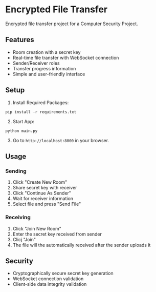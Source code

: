 # Encrypted File Transfer

Encrypted file transfer project for a Computer Security Project.

## Features

- Room creation with a secret key
- Real-time file transfer with WebSocket connection
- Sender/Receiver roles
- Transfer progress information
- Simple and user-friendly interface

## Setup

1. Install Required Packages:
```
pip install -r requirements.txt
```

2. Start App:
```
python main.py
```

3. Go to `http://localhost:8000` in your browser.

## Usage

### Sending
1. Click "Create New Room"
2. Share secret key with receiver
3. Click "Continue As Sender"
4. Wait for receiver information
5. Select file and press "Send File"

### Receiving
1. Click "Join New Room"
2. Enter the secret key received from sender
3. Clicj "Join"
4. The file will the automatically received after the sender uploads it

## Security

- Cryptographically secure secret key generation
- WebSocket connection validation
- Client-side data integrity validation
